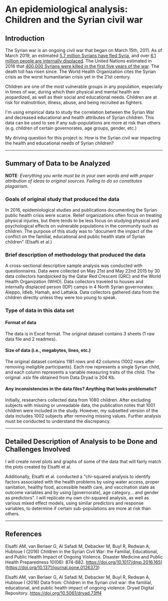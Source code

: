 # An epidemiological analysis: Children and the Syrian civil war

## Introduction

The Syrian war is an ongoing civil war that began on March 15th, 2011. As of March 2019, an estimated [5.7 million Syrians have fled Syria](<https://data2.unhcr.org/en/situations/syria>), and over [6.1 million people are internally displaced](<https://www.unhcr.org/sy/protection>). The United Nations estimated in 2016 that [400,000 Syrians were killed in the first five years of the war](<https://www.un.org/sg/en/content/sg/note-correspondents/2016-04-22/note-correspondents-transcript-press-stakeout-united>). The death toll has risen since. The World Health Organization cites the Syrian crisis as the worst humanitarian crisis yet in the 21st century.

Children are one of the most vulnerable groups in any population, especially in times of war, during which their physical and mental health are jeopardized, as well as their social and educational needs. Children are at risk for malnutrition, illness, abuse, and being recruited as fighters.

I'm using empirical data to study the correlation between the Syrian War and decreased educational and health attributes of Syrian children. This data can be used to see if any sub-populations are more at risk than others (e.g. children of certain governorates, age groups, gender, etc.)

My driving question for this project is: How is the Syrian civil war impacting the health and educational needs of Syrian children?

<hr>

## Summary of Data to be Analyzed

**NOTE**: *Everything you write must be in your own words and with proper attribution of ideas to original sources.  Failing to do so constitutes plagairism.* 

### Goals of original study that produced the data

In 2016, epidemiological studies and publications documenting the Syrian public health crisis were scarce. Relief organizations often focus on treating physical injuries, but there tends to be less focus on studying physical and psychological effects on vulnerable populations in the community such as children. The purpose of this study was to "document the impact of the conflict on the familial, educational and public health state of Syrian children" (Elsafti et al.)

### Brief description of methodology that produced the data

A cross-sectional descriptive sample analysis was conducted with questionnaires. Data were collected on May 21st and May 22nd 2015 by 30 data collectors handpicked by the Qatar Red Crescent (QRC) and the World Health Organization (WHO). Data collectors traveled to houses and internally displaced person (IDP) camps in 4 North Syrian governorates: Aleppo, Idleb, Hamah, and Lattakia. Data collectors gathered data from the children directly unless they were too young to speak.

### Type of data in this data set

#### Format of data  

The data is in Excel format. The original dataset contains 3 sheets (1 raw data file and 2 readmes).

#### Size of data (i.e., megabytes, lines, etc.)

The original dataset contains 1181 rows and 42 columns (1002 rows after removing ineligible participants). Each row represents a single Syrian child, and each column represents a variable measuring traits of the child. The original .xslx file obtained from Data Dryad is 204 Kb. 

#### Any inconsistencies in the data files?  Anything that looks problematic?  

Initially, researchers collected data from 1080 children. After excluding subjects with missing or unreadable data, the publication notes that 1001 children were included in the study. However, my subsetted version of the data includes 1002 subjects after removing missing values. Further analysis must be conducted to understand the discrepancy. 

<hr>

## Detailed Description of Analysis to be Done and Challenges Involved

I will create novel plots and graphs of some of the data that will fairly match the plots created by Elsafti et al.

Additionally, Elsafti et al. conducted a "chi-squared analysis to identify factors associated with the health problems by using water access, proper sanitation, healthy food, accessible health care, and vaccination state as outcome variables and by using [governorate], age category... and gender as predictors". I will replicate my own chi-squared analysis, as well as various mixed effect models, using similar predictors and response variables, to determine if certain sub-populations are more at risk than others.


<hr>

## References 

Elsafti AM, van Berlaer G, Al Safadi M, Debacker M, Buyl R, Redwan A, Hubloue I (2016) Children in the Syrian Civil War: the Familial, Educational, and Public Health Impact of Ongoing Violence. Disaster Medicine and Public Health Preparedness 10(06): 874-882. <https://doi.org/10.1017/dmp.2016.165>](https://doi.org/10.1371/journal.pone.0126373)

Elsafti AM, van Berlaer G, Al Safadi M, Debacker M, Buyl R, Redwan A, Hubloue I (2016) Data from: Children in the Syrian civil war: the familial, educational, and public health impact of ongoing violence. Dryad Digital Repository. <https://doi.org/10.5061/dryad.73ff4>
